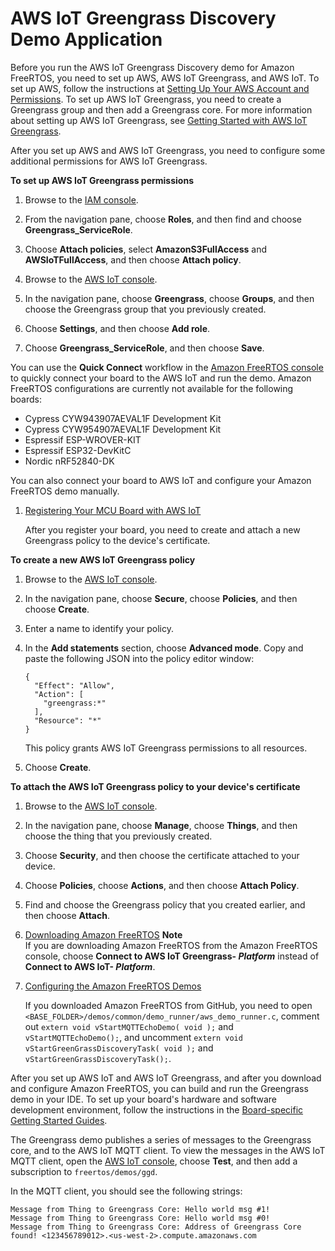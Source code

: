 # AWS IoT Greengrass Discovery Demo Application<a name="gg-demo"></a>

Before you run the AWS IoT Greengrass Discovery demo for Amazon FreeRTOS, you need to set up AWS, AWS IoT Greengrass, and AWS IoT\. To set up AWS, follow the instructions at [Setting Up Your AWS Account and Permissions](freertos-account-and-permissions.md)\. To set up AWS IoT Greengrass, you need to create a Greengrass group and then add a Greengrass core\. For more information about setting up AWS IoT Greengrass, see [Getting Started with AWS IoT Greengrass](http://docs.aws.amazon.com/greengrass/latest/developerguide/gg-gs.html)\. 

After you set up AWS and AWS IoT Greengrass, you need to configure some additional permissions for AWS IoT Greengrass\.

**To set up AWS IoT Greengrass permissions**

1. Browse to the [IAM console](https://console.aws.amazon.com/iam/home)\.

1. From the navigation pane, choose **Roles**, and then find and choose **Greengrass\_ServiceRole**\.

1. Choose **Attach policies**, select **AmazonS3FullAccess** and **AWSIoTFullAccess**, and then choose **Attach policy**\.

1. Browse to the [AWS IoT console](https://console.aws.amazon.com/iotv2/)\.

1. In the navigation pane, choose **Greengrass**, choose **Groups**, and then choose the Greengrass group that you previously created\.

1. Choose **Settings**, and then choose **Add role**\.

1. Choose **Greengrass\_ServiceRole**, and then choose **Save**\.

You can use the **Quick Connect** workflow in the [Amazon FreeRTOS console](https://console.aws.amazon.com/freertos) to quickly connect your board to the AWS IoT and run the demo\. Amazon FreeRTOS configurations are currently not available for the following boards:
+ Cypress CYW943907AEVAL1F Development Kit
+ Cypress CYW954907AEVAL1F Development Kit
+ Espressif ESP\-WROVER\-KIT
+ Espressif ESP32\-DevKitC
+ Nordic nRF52840\-DK

You can also connect your board to AWS IoT and configure your Amazon FreeRTOS demo manually\.

1. [Registering Your MCU Board with AWS IoT](get-started-freertos-thing.md)

   After you register your board, you need to create and attach a new Greengrass policy to the device's certificate\.

**To create a new AWS IoT Greengrass policy**

   1. Browse to the [AWS IoT console](https://console.aws.amazon.com/iotv2/)\.

   1. In the navigation pane, choose **Secure**, choose **Policies**, and then choose **Create**\.

   1. Enter a name to identify your policy\.

   1. In the **Add statements** section, choose **Advanced mode**\. Copy and paste the following JSON into the policy editor window:

      ```
      {
        "Effect": "Allow",
        "Action": [
          "greengrass:*"
        ],
        "Resource": "*"
      }
      ```

      This policy grants AWS IoT Greengrass permissions to all resources\.

   1. Choose **Create**\.

**To attach the AWS IoT Greengrass policy to your device's certificate**

   1. Browse to the [AWS IoT console](https://console.aws.amazon.com/iotv2/)\.

   1. In the navigation pane, choose **Manage**, choose **Things**, and then choose the thing that you previously created\.

   1. Choose **Security**, and then choose the certificate attached to your device\.

   1. Choose **Policies**, choose **Actions**, and then choose **Attach Policy**\.

   1. Find and choose the Greengrass policy that you created earlier, and then choose **Attach**\.

1. [Downloading Amazon FreeRTOS](freertos-download.md)
**Note**  
If you are downloading Amazon FreeRTOS from the Amazon FreeRTOS console, choose **Connect to AWS IoT Greengrass\- *Platform*** instead of **Connect to AWS IoT\- *Platform***\.

1. [Configuring the Amazon FreeRTOS Demos](freertos-configure.md)

   If you downloaded Amazon FreeRTOS from GitHub, you need to open `<BASE_FOLDER>/demos/common/demo_runner/aws_demo_runner.c`, comment out `extern void vStartMQTTEchoDemo( void );` and `vStartMQTTEchoDemo();`, and uncomment `extern void vStartGreenGrassDiscoveryTask( void );` and `vStartGreenGrassDiscoveryTask();`\.

After you set up AWS IoT and AWS IoT Greengrass, and after you download and configure Amazon FreeRTOS, you can build and run the Greengrass demo in your IDE\. To set up your board's hardware and software development environment, follow the instructions in the [Board\-specific Getting Started Guides](freertos-getting-started.md#getting-started-guides)\.

The Greengrass demo publishes a series of messages to the Greengrass core, and to the AWS IoT MQTT client\. To view the messages in the AWS IoT MQTT client, open the [AWS IoT console](https://console.aws.amazon.com/iotv2/), choose **Test**, and then add a subscription to `freertos/demos/ggd`\.

In the MQTT client, you should see the following strings:

```
Message from Thing to Greengrass Core: Hello world msg #1!
Message from Thing to Greengrass Core: Hello world msg #0!
Message from Thing to Greengrass Core: Address of Greengrass Core found! <123456789012>.<us-west-2>.compute.amazonaws.com
```